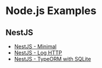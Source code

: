 # Node.js Examples

## NestJS
- [NestJS - Minimal](https://github.com/taptorestart/nodejs-examples/tree/main/nestjs/nestjs-minimal)
- [NestJS - Log HTTP](https://github.com/taptorestart/nodejs-examples/tree/main/nestjs/nestjs-log-http)
- [NestJS - TypeORM with SQLite](https://github.com/taptorestart/nodejs-examples/tree/main/nestjs/nestjs-typeorm-sqlite)
